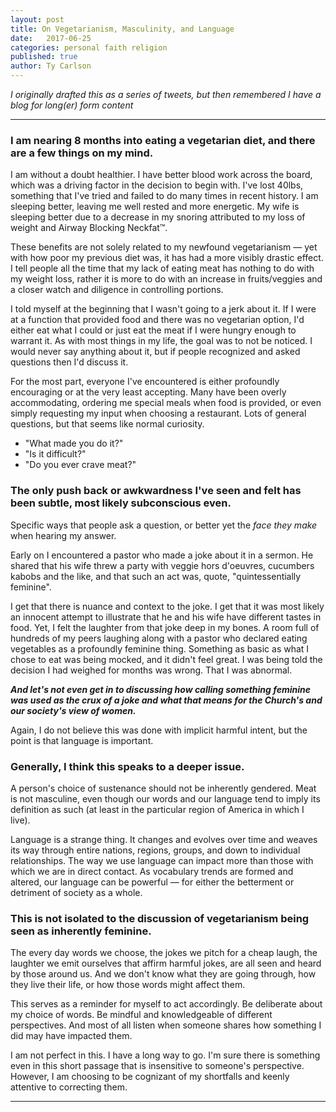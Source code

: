 ```yaml
---
layout: post
title: On Vegetarianism, Masculinity, and Language
date:   2017-06-25
categories: personal faith religion
published: true
author: Ty Carlson
---
```


*I originally drafted this as a series of tweets, but then remembered I have a blog for long(er)
form content*

---

### I am nearing 8 months into eating a vegetarian diet, and there are a few things on my mind.

I am without a doubt healthier. I have better blood work across the board, which was a driving factor
in the decision to begin with. I've lost 40lbs, something that I've tried and failed to do many times
in recent history. I am sleeping better, leaving me well rested and more energetic. My wife is
sleeping better due to a decrease in my snoring attributed to my loss of weight and Airway Blocking
Neckfat™.

These benefits are not solely related to my newfound vegetarianism — yet with how poor my previous
diet was, it has had a more visibly drastic effect. I tell people all the time that my lack of eating
meat has nothing to do with my weight loss, rather it is more to do with an increase in fruits/veggies
and a closer watch and diligence in controlling portions.

I told myself at the beginning that I wasn't going to a jerk about it. If I were at a function that
provided food and there was no vegetarian option, I'd either eat what I could or just eat the meat
if I were hungry enough to warrant it. As with most things in my life, the goal was to not be
noticed. I would never say anything about it, but if people recognized and asked questions then I'd
discuss it.

For the most part, everyone I've encountered is either profoundly encouraging or at the very least
accepting. Many have been overly accommodating, ordering me special meals when food is provided, or
even simply requesting my input when choosing a restaurant. Lots of general questions, but that seems
like normal curiosity.

- "What made you do it?"
- "Is it difficult?"
- "Do you ever crave meat?"

### The only push back or awkwardness I've seen and felt has been subtle, most likely subconscious even.
Specific ways that people ask a question, or better yet the *face they make* when hearing my answer.

‪Early on I encountered a pastor who made a joke about it in a sermon. He shared that his wife threw
a party with veggie hors d'oeuvres, cucumbers kabobs and the like, and that such an act was, quote,
"quintessentially feminine"‬.

I get that there is nuance and context to the joke. I get that it was most likely an innocent attempt
to illustrate that he and his wife have different tastes in food. Yet, I felt the laughter from that
joke deep in my bones. A room full of hundreds of my peers laughing along with a pastor who declared
eating vegetables as a profoundly feminine thing. Something as basic as what I chose to eat was being
mocked, and it didn't feel great. I was being told the decision I had weighed for months was wrong.
That I was abnormal.

***And let's not even get in to discussing how calling something feminine was used as the crux of a
joke and what that means for the Church's and our society's view of women.***

Again, I do not believe this was done with implicit harmful intent, but the point is that language
is important.

### Generally, I think this speaks to a deeper issue.
A person's choice of sustenance should not be inherently gendered. Meat is not masculine, even though
our words and our language tend to imply its definition as such (at least in the particular region of
America in which I live).

Language is a strange thing. It changes and evolves over time and weaves its way through entire
nations, regions, groups, and down to individual relationships. The way we use language can impact
more than those with which we are in direct contact. As vocabulary trends are formed and altered,
our language can be powerful — for either the betterment or detriment of society as a whole.

### This is not isolated to the discussion of vegetarianism being seen as inherently feminine.
The every day words we choose, the jokes we pitch for a cheap laugh, the laughter we emit ourselves
that affirm harmful jokes, are all seen and heard by those around us. And we don't know what they
are going through, how they live their life, or how those words might affect them.

This serves as a reminder for myself to act accordingly. Be deliberate about my choice of words. Be
mindful and knowledgeable of different perspectives. And most of all listen when someone shares how
something I did may have impacted them.

I am not perfect in this. I have a long way to go. I'm sure there is something even in this short
passage that is insensitive to someone's perspective. However, I am choosing to be cognizant of my
shortfalls and keenly attentive to correcting them.

---